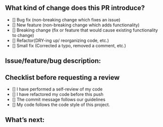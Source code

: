 ## What kind of change does this PR introduce?

- [] Bug fix (non-breaking change which fixes an issue)
- [] New feature (non-breaking change which adds functionality)
- [] Breaking change (fix or feature that would cause existing functionality to change)
- [] Refactor(DRY-ing up/ reorganizing code, etc.)
- [] Small fix (Corrected a typo, removed a comment, etc.)

## Issue/feature/bug description: 

## Checklist before requesting a review
- [] I have performed a self-review of my code
- [] I have refactored my code before this push
- [] The commit message follows our guidelines
- [] My code follows the code style of this project.

## What’s next:
